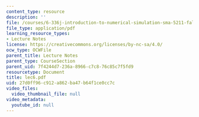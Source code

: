 ```yaml
---
content_type: resource
description: ''
file: /courses/6-336j-introduction-to-numerical-simulation-sma-5211-fall-2003/27d0ff96c912a862ba47b64f1ce0cc7c_lec6.pdf
file_type: application/pdf
learning_resource_types:
- Lecture Notes
license: https://creativecommons.org/licenses/by-nc-sa/4.0/
ocw_type: OCWFile
parent_title: Lecture Notes
parent_type: CourseSection
parent_uid: 7f4244d7-236a-8966-c7c8-76c85c7f5fd9
resourcetype: Document
title: lec6.pdf
uid: 27d0ff96-c912-a862-ba47-b64f1ce0cc7c
video_files:
  video_thumbnail_file: null
video_metadata:
  youtube_id: null
---
```

